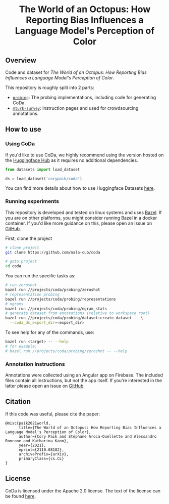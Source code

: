 <div align="center">

<h1>The World of an Octopus: How Reporting Bias Influences a Language Model's Perception of Color</h1>

</div>

## Overview

Code and dataset for *The World of an Octopus: How Reporting Bias Influences a Language Model's Perception of Color*.

This repository is roughly split into 2 parts:

- [`probing`](/projects/coda/probing): The probing implementations, including code for generating CoDa.
- [`mturk-survey`](/projects/coda/mturk-survey): Instruction pages and used for crowdsourcing annotations.

## How to use

### Using CoDa

If you'd like to use CoDa, we highly recommend using the version hosted on the [Huggingface Hub](https://huggingface.co/datasets/corypaik/coda) as it requires no additional dependencies.

```python
from datasets import load_dataset

ds = load_dataset('corypaik/coda')
```

You can find more details about how to use Huggingface Datasets [here](https://github.com/huggingface/datasets).

### Running experiments

This repository is developed and tested on linux systems and uses [Bazel](https://docs.bazel.build/versions/4.1.0/install.html). If you are on other platforms, you might consider running Bazel in a docker container. If you'd like more guidance on this, please open an Issue on [GitHub](https://github.com/nala-cub/coda/issues/new).

First, clone the project

```bash
# clone project
git clone https://github.com/nala-cub/coda

# goto project
cd coda
```

You can run the specific tasks as:

```bash
# run zeroshot
bazel run //projects/coda/probing/zeroshot
# representation probing
bazel run //projects/coda/probing/representations
# ngrams
bazel run //projects/coda/probing/ngram_stats
# generate dataset from annotations (relative to workspace root)
bazel run //projects/coda/probing/dataset:create_dataset -- \
  --coda_ds_export_dir=<export_dir>
```

To see help for any of the commands, use:

```bash
bazel run <target> -- --help
# for example:
# bazel run //projects/coda/probing/zeroshot -- --help
```

### Annotation Instructions

Annotations were collected using an Angular app on Firebase. The included files contain all instructions, but not the app itself. If you're interested in the latter please open an issue on [GitHub](https://github.com/nala-cub/coda/issues/new).

## Citation

If this code was useful, please cite the paper:

```
@misc{paik2021world,
      title={The World of an Octopus: How Reporting Bias Influences a Language Model's Perception of Color},
      author={Cory Paik and Stéphane Aroca-Ouellette and Alessandro Roncone and Katharina Kann},
      year={2021},
      eprint={2110.08182},
      archivePrefix={arXiv},
      primaryClass={cs.CL}
}
```

## License

CoDa is licensed under the Apache 2.0 license. The text of the license can be found [here](/LICENSE).
